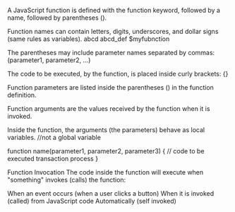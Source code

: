 A JavaScript function is defined with the function keyword, followed by a name, followed by parentheses ().

Function names can contain letters, digits, underscores, and dollar signs (same rules as variables). abcd abcd_def $myfubnction

The parentheses may include parameter names separated by commas: (parameter1, parameter2, ...)

The code to be executed, by the function, is placed inside curly brackets: {}

Function parameters are listed inside the parentheses () in the function definition.

Function arguments are the values received by the function when it is invoked.

Inside the function, the arguments (the parameters) behave as local variables. //not a global variable

function name(parameter1, parameter2, parameter3) { // code to be executed transaction process
}

Function Invocation The code inside the function will execute when "something" invokes (calls) the function:

When an event occurs (when a user clicks a button) When it is invoked (called) from JavaScript code Automatically (self invoked)